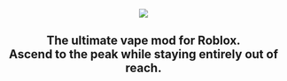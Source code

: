 <p align="center">
  <img src="./README/vapelogo.png"/>
</p>
<h2 align="center">
  The ultimate vape mod for Roblox.
  <br/>
  Ascend to the peak while staying entirely out of reach.
</h2>
